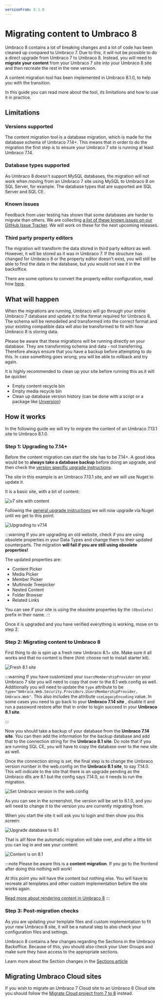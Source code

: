 ```yaml
---
versionFrom: 8.1.0
---
```

# Migrating content to Umbraco 8

Umbraco 8 contains a lot of breaking changes and a lot of code has been cleaned up compared to Umbraco 7. Due to this, it will not be possible to do a direct upgrade from Umbraco 7 to Umbraco 8. Instead, you will need to **migrate your content** from your Umbraco 7 site into your Umbraco 8 site and then recreate the rest in the new version.

A content migration tool has been implemented in Umbraco 8.1.0, to help you with the transition.

In this guide you can read more about the tool, its limitations and how to use it in practice.

## Limitations

### Versions supported

The content migration tool is a database migration, which is made for the database schema of Umbraco 7.14+. This means that in order to do the migration the first step is to ensure your Umbraco 7 site is running at least Umbraco 7.14.

### Database types supported

As Umbraco 8 doesn't support MySQL databases, the migration will not work when moving from an Umbraco 7 site using MySQL to Umbraco 8 on SQL Server, for example.
The database types that are supported are SQL Server and SQL CE.

### Known issues

Feedback from user testing has shown that some databases are harder to migrate than others.
We are collecting [a list of these known issues on our GitHub Issue Tracker](https://github.com/umbraco/Umbraco-CMS/issues?utf8=%E2%9C%93&q=label%3Acategory%2Fcontent-migration+). We will work on these for the next upcoming releases.

### Third party property editors

The migration will transform the data stored in third party editors as well. However, it will be stored as it was in Umbraco 7. If the structure has changed for Umbraco 8 or the property editor doesn't exist, you will still be able to find the data in the database, but you would not see it in the backoffice.

There are some options to convert the property editor configuration, read how [here](7-8-migration-dataTypes.md).

## What will happen

When the migrations are running, Umbraco will go through your entire Umbraco 7 database and update it to the format required for Umbraco 8. The schema will be remodelled and transformed into the correct format and your existing compatible data will also be transformed to fit with how Umbraco 8 is storing data.

Please be aware that these migrations will be running directly on your database. They are transforming schema and data - not transferring. Therefore always ensure that you have a backup before attempting to do this. In case something goes wrong, you will be able to rollback and try again.

It is highly recommended to clean up your site before running this as it will be quicker.

- Empty content recycle bin
- Empty media recycle bin
- Clean up database version history (can be done with a script or a package like [Unversion](https://our.umbraco.com/packages/website-utilities/unversion/))

## How it works

In the following guide we will try to migrate the content of an Umbraco 7.13.1 site to Umbraco 8.1.0.

### Step 1: Upgrading to 7.14+

Before the content migration can start the site has to be 7.14+. A good idea would be to **always take a database backup** before doing an upgrade, and then check the [version specific upgrade instructions](version-specific.md).

The site in this example is an Umbraco 7.13.1 site, and we will use Nuget to update it.

It is a basic site, with a bit of content:

![v7 site with content](images/v7-content.png)

Following the [general upgrade instructions](general.md) we will now upgrade via Nuget until we get to this point:

![Upgrading to v7.14](images/upgrading-7_14.png)

:::warning
If you are upgrading an old website, check if you are using obsolete properties in your Data Types and change them to their updated counterparts. The migration **will fail if you are still using obsolete properties!**

The updated properties are:
* Content Picker
* Media Picker
* Member Picker
* Multinode Treepicker
* Nested Content
* Folder Browser
* Related Links

You can see if your site is using the obsolete properties by the `(Obsolete)` prefix in their name.
:::


Once it is upgraded and you have verified everything is working, move on to step 2.

### Step 2: Migrating content to Umbraco 8

First thing to do is spin up a fresh new Umbraco 8.1+ site. Make sure it all works and that no content is there (_hint:_ choose not to install starter kit).

![Fresh 8.1 site](images/fresh-8_1-site.png)

:::warning
If you have customized your `UsersMembershipProvider` on your Umbraco 7 site you will need to copy that over to the 8.1 web.config as well. Additionally you will need to update the `type` attribute to be `type="Umbraco.Web.Security.Providers.UsersMembershipProvider, Umbraco.Web"`.
This also includes the attribute `useLegacyEncoding` value. In some cases you need to go back to your **Umbraco 7.14 site** , disable it and run a password restore after that in order to login succeed in your **Umbraco 8.1 site**. 

:::

Now you should take a backup of your database from the **Umbraco 7.14 site**. You can then add the information for the backup database and add that to the connection string for the **Umbraco 8.1 site**. Do note that if you are running SQL CE, you will have to copy the database over to the new site as well.

Once the connection string is set, the final step is to change the Umbraco version number in the web.config on the **Umbraco 8.1 site**, to say 7.14.0. This will indicate to the site that there is an upgrade pending as the Umbraco dlls are 8.1 but the config says 7.14.0, so it needs to run the migration.

![Set Umbraco version in the web.config](images/set-umbraco-version.png)

As you can see in the screenshot, the version will be set to 8.1.0, and you will need to change it to the version you are currently migrating from.


When you start the site it will ask you to login and then show you this screen:

![Upgrade database to 8.1](images/upgrade-to-8_1.png)

That is all! Now the automatic migration will take over, and after a little bit you can log in and see your content:

![Content is on 8.1](images/content-on-8_1.png)

:::note
Please be aware this is a **content migration**. If you go to the frontend after doing this nothing will work!

At this point you will have the content but nothing else. You will have to recreate all templates and other custom implementation before the site works again.

[Read more about rendering content in Umbraco 8](../../Design/Rendering-Content/index.md)
:::

### Step 3: Post-migration checks

As you are updating your template files and custom implementation to fit your new Umbraco 8 site, it will be a natural step to also check your configuration files and settings.

Umbraco 8 contains a few changes regarding the Sections in the Umbraco Backoffice. Because of this, you should also check your User Groups and make sure they have access to the appropriate sections.

Learn more about the Section changes in the [Sections article](../../Backoffice/Sections)

## Migrating Umbraco Cloud sites

If you wish to migrate an Umbraco 7 Cloud site to an Umbraco 8 Cloud site you should follow the [Migrate Cloud project from 7 to 8](../../../Umbraco-Cloud/Upgrades/Migrating-from-7-to-8) instead.
